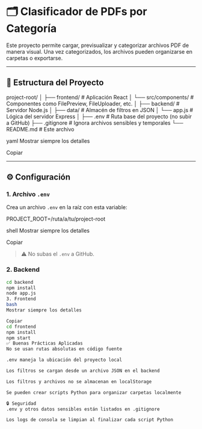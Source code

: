 # 🗂️ Clasificador de PDFs por Categoría

Este proyecto permite cargar, previsualizar y categorizar archivos PDF de manera visual. Una vez categorizados, los archivos pueden organizarse en carpetas o exportarse.

---

## 📁 Estructura del Proyecto

project-root/ │ ├── frontend/ # Aplicación React │ └── src/components/ # Componentes como FilePreview, FileUploader, etc. │ ├── backend/ # Servidor Node.js │ ├── data/ # Almacén de filtros en JSON │ └── app.js # Lógica del servidor Express │ ├── .env # Ruta base del proyecto (no subir a GitHub) ├── .gitignore # Ignora archivos sensibles y temporales └── README.md # Este archivo

yaml
Mostrar siempre los detalles

Copiar

---

## ⚙️ Configuración

### 1. Archivo `.env`
Crea un archivo `.env` en la raíz con esta variable:

PROJECT_ROOT=/ruta/a/tu/project-root

shell
Mostrar siempre los detalles

Copiar

> ⚠️ No subas el `.env` a GitHub.

### 2. Backend
```bash
cd backend
npm install
node app.js
3. Frontend
bash
Mostrar siempre los detalles

Copiar
cd frontend
npm install
npm start
✅ Buenas Prácticas Aplicadas
No se usan rutas absolutas en código fuente

.env maneja la ubicación del proyecto local

Los filtros se cargan desde un archivo JSON en el backend

Los filtros y archivos no se almacenan en localStorage

Se pueden crear scripts Python para organizar carpetas localmente

🔒 Seguridad
.env y otros datos sensibles están listados en .gitignore

Los logs de consola se limpian al finalizar cada script Python